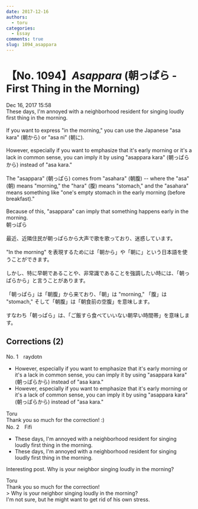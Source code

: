 ```yaml
---
date: 2017-12-16
authors:
  - toru
categories:
  - Essay
comments: true
slug: 1094_asappara
---
```


# 【No. 1094】<strong><em>Asappara</strong></em> (朝っぱら - First Thing in the Morning)
<div class="date">Dec 16, 2017 15:58</div>
<div id="post"><div id="body_show_ori">
These days, I'm annoyed with a neighborhood resident for singing loudly first thing in the morning.<br/><br/>If you want to express "in the morning," you can use the Japanese "asa kara" (朝から) or "asa ni" (朝に).<br/><br/>However, especially if you want to emphasize that it's early morning or it's a lack in common sense, you can imply it by using "asappara kara" (朝っぱらから) instead of "asa kara."<br/><br/>The "asappara" (朝っぱら) comes from "asahara" (朝腹) -- where the "asa" (朝) means "morning," the "hara" (腹) means "stomach," and the "asahara" means something like "one's empty stomach in the early morning (before breakfast)."<br/><br/>Because of this, "asappara" can imply that something happens early in the morning.
</div></div>

<!-- more -->

<div id="post_ja"><div id="body_show_mo">
朝っぱら<br/><br/>最近、近隣住民が朝っぱらから大声で歌を歌っており、迷惑しています。<br/><br/>"In the morning" を表現するためには「朝から」や「朝に」という日本語を使うことができます。<br/><br/>しかし、特に早朝であることや、非常識であることを強調したい時には、「朝っぱらから」と言うことがあります。<br/><br/>「朝っぱら」は「朝腹」から来ており、「朝」は "morning," 「腹」は "stomach," そして「朝腹」は「朝食前の空腹」を意味します。<br/><br/>すなわち「朝っぱら」は、「ご飯すら食べていいない朝早い時間帯」を意味します。
</div></div>

## Corrections (2)
<div id="block"><div class="first_name"> No. 1　<span class="just_name">raydotn</span></div><div id="block2">
<ul class="correction_field">
<li class="incorrect">However, especially if you want to emphasize that it's early morning or it's a lack in common sense, you can imply it by using "asappara kara" (朝っぱらから) instead of "asa kara."</li>
<li class="corrected correct">
However, especially if you want to emphasize that it's early morning or it's a lack <span class="f_red">of</span> common sense, you can imply it by using "asappara kara" (朝っぱらから) instead of "asa kara."
</li>
</ul>
</div><div class="name"><span class="just_name">Toru</span><br>
Thank you so much for the correction! :)
</div>
</div>
<div id="block"><div class="first_name"> No. 2　<span class="just_name">Fifi</span></div><div id="block2">
<ul class="correction_field">
<li class="incorrect">These days, I'm annoyed with a neighborhood resident for singing loudly first thing in the morning.</li>
<li class="corrected correct">
These days, I'm annoyed with a neighbor<span class="f_blue"><span class="sline">hood resident</span></span> for singing loudly first thing in the morning.
</li>
</ul>
<p class="comment_small">
 Interesting post.  Why is your neighbor singing loudly in the morning?
</p>

</div><div class="name"><span class="just_name">Toru</span><br>
Thank you so much for the correction!<br/>&gt; Why is your neighbor singing loudly in the morning?<br/>I'm not sure, but he might want to get rid of his own stress.
</div>
</div>
